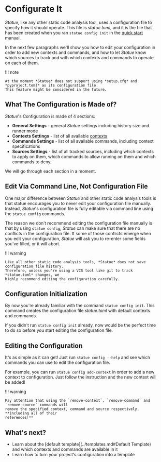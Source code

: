 # Configurate It

*Statue*, like any other static code analysis tool, uses a configuration file to specify how it should operate.
This file is *statue.toml*, and it is the file that has been created when you ran `statue config init`
in the [quick start](quick_start.md) manual.

In the next few paragraphs we'll show you how to edit your configuration in order to add new contexts and
commands, and how to let *Statue* know which sources to track and with which contexts and commands to operate on
each of them.

!!! note

    At the moment *Statue* does not support using *setup.cfg* and *pyproject.toml* as its configuration file.
    This feature might be considered in the future.

## What The Configuration is Made of?

*Statue*'s Configuration is made of 4 sections:

- **General Settings** - general *Statue* settings including history size and runner mode
- **Contexts Settings** - list of all available [contexts](contexts.md)
- **Commands Settings** - list of all available commands, including context specifications
- **Sources Settings** - list of all tracked sources, including which contexts to apply on them, which commands
to allow running on them and which commands to deny.

We will go through each section in a moment.

## Edit Via Command Line, Not Configuration File

One major difference between *Statue* and other static code analysis tools is that statue
encourages you to never edit your configuration file manually. Instead, *Statue*'s
configuration file is fully editable via command line using the `statue config` commands.

The reason we don't recommend editing the configuration file manually is that by using
`statue config`, *Statue* can make sure that there are no conflicts in the configuration file.
If some of those conflicts emerge when you edit your configuration, *Statue* will ask you
to re-enter some fields you've filled, or it will abort.

!!! warning

    Like all other static code analysis tools, *Statue* does not save configuration file history.
    Therefore, unless you're using a VCS tool like git to track *statue.toml* changes, we
    highly recommend editing the configuration carefully. 

## Configuration Initialization

By now you're already familiar with the command `statue config init`. This command creates the configuration file
*statue.toml* with default contexts and commands.

If you didn't run `statue config init` already, now would be the perfect time to do so before
you start editing the configuration file.

## Editing the Configuration

It's as simple as it can get! Just run `statue config --help` and see which commands you
can use to edit the configuration file.

For example, you can run `statue config add-context` in order to add a new context to
configuration. Just follow the instruction and the new context will be added!

!!! warning

    Pay attention that using the `remove-context`, `remove-command` and `remove-source` commands will
    remove the specified context, command and source respectively, **including all of their
    references!**

## What's next?
- Learn about the [default template](../templates.md#Default Template) and which contexts and commands are
available in it
- Learn how to turn your project's configuration into a template